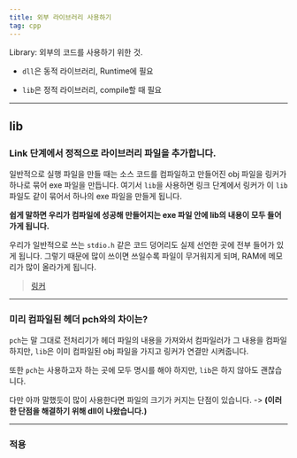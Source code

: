 ```yaml
---
title: 외부 라이브러리 사용하기
tag: cpp
---
```




Library: 외부의 코드를 사용하기 위한 것.

+ `dll`은 동적 라이브러리, Runtime에 필요

+ `lib`은 정적 라이브러리, compile할 때 필요

---

## lib

### Link  단계에서 정적으로 라이브러리 파일을 추가합니다.

일반적으로 실행 파일을 만들 때는 소스 코드를 컴파일하고 만들어진 obj 파일을 링커가 하나로 묶어 exe 파일을 만듭니다. 여기서 `lib`을 사용하면 링크 단계에서 링커가 이 `lib`파일도 같이 묶어서 하나의 exe 파일을 만들게 됩니다.

**쉽게 말하면 우리가 컴파일에 성공해 만들어지는 exe 파일 안에 lib의 내용이 모두 들어가게 됩니다.**

우리가 일반적으로 쓰는 `stdio.h` 같은 코드 덩어리도 실제 선언한 곳에 전부 들어가 있게 됩니다. 그렇기 때문에 많이 쓰이면 쓰일수록 파일이 무거워지게 되며, RAM에 메모리가 많이 올라가게 됩니다.

> [링커](https://jhnyang.tistory.com/40)

---

### 미리 컴파일된 헤더 pch와의 차이는?

`pch`는 말 그대로 전처리기가 헤더 파일의 내용을 가져와서 컴파일러가 그 내용을 컴파일하지만, `lib`은 이미 컴파일된 obj 파일을 가지고 링커가 연결만 시켜줍니다.

또한 `pch`는 사용하고자 하는 곳에 모두 명시를 해야 하지만, `lib`은 하지 않아도 괜찮습니다. 

다만 아까 말했듯이 많이 사용한다면 파일의 크기가 커지는 단점이 있습니다. -> **(이러한 단점을 해결하기 위해 dll이 나왔습니다.)**

---

### 적용

